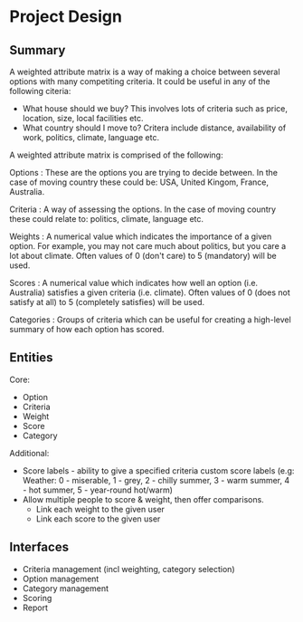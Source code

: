 Project Design
==============

Summary
-------

A weighted attribute matrix is a way of making a choice between
several options with many competiting criteria. It could be useful in
any of the following citeria:

  * What house should we buy? This involves lots of criteria such as
    price, location, size, local facilities etc.
  * What country should I move to? Critera include distance, availability of work,
    politics, climate, language etc.

A weighted attribute matrix is comprised of the following:

Options
:   These are the options you are trying to decide between. In the case of
    moving country these could be: USA, United Kingom, France, Australia.

Criteria
:   A way of assessing the options. In the case of
    moving country these could relate to: politics, climate, language etc.

Weights
:   A numerical value which indicates the importance of a given option.
    For example, you may not care much about politics, but you care a lot
    about climate. Often values of 0 (don't care) to 5 (mandatory) will be used.

Scores
:   A numerical value which indicates how well an option (i.e. Australia)
    satisfies a given criteria (i.e. climate). Often values of 0
    (does not satisfy at all) to 5 (completely satisfies) will be used.

Categories
:   Groups of criteria which can be useful for creating a high-level
    summary of how each option has scored.

Entities
--------

Core:

 * Option
 * Criteria
 * Weight
 * Score
 * Category

Additional:

 * Score labels - ability to give a specified criteria custom score labels
   (e.g: Weather: 0 - miserable, 1 - grey, 2 - chilly summer, 3 - warm summer,
   4 - hot summer, 5 - year-round hot/warm)
 * Allow multiple people to score & weight, then offer comparisons.
   * Link each weight to the given user
   * Link each score to the given user

Interfaces
----------

  * Criteria management (incl weighting, category selection)
  * Option management
  * Category management
  * Scoring
  * Report
